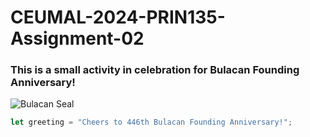 # CEUMAL-2024-PRIN135-Assignment-02
### This is a small activity in celebration for Bulacan Founding Anniversary!

![Bulacan Seal](https://bulacan.gov.ph/wp-content/uploads/2022/08/Untitled-2.jpg)

``` javascript
let greeting = "Cheers to 446th Bulacan Founding Anniversary!";
```
